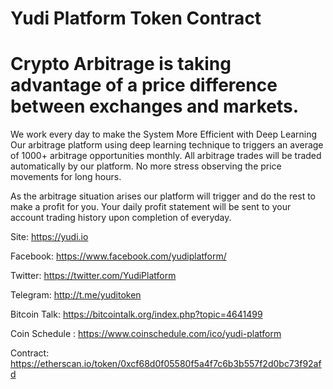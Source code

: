 # Yudi Platform Token Contract
# Crypto Arbitrage is taking advantage of a price difference between exchanges and markets.

We work every day to make the System More Efficient with Deep Learning
Our arbitrage platform using deep learning technique to triggers an average of 1000+ arbitrage opportunities monthly.
All arbitrage trades will be traded automatically by our platform. 
No more stress observing the price movements for long hours.

As the arbitrage situation arises our platform will trigger and do the rest to make a profit for you. 
Your daily profit statement will be sent to your account trading history upon completion of everyday.

Site: https://yudi.io

Facebook: https://www.facebook.com/yudiplatform/

Twitter: https://twitter.com/YudiPlatform

Telegram: http://t.me/yuditoken

Bitcoin Talk: https://bitcointalk.org/index.php?topic=4641499

Coin Schedule : https://www.coinschedule.com/ico/yudi-platform

Contract: https://etherscan.io/token/0xcf68d0f05580f5a4f7c6b3b557f2d0bc73f92afd
